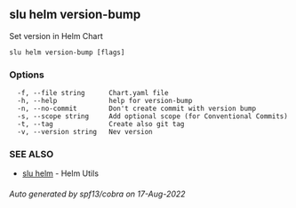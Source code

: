 ## slu helm version-bump

Set version in Helm Chart

```
slu helm version-bump [flags]
```

### Options

```
  -f, --file string      Chart.yaml file
  -h, --help             help for version-bump
  -n, --no-commit        Don't create commit with version bump
  -s, --scope string     Add optional scope (for Conventional Commits)
  -t, --tag              Create also git tag
  -v, --version string   Nev version
```

### SEE ALSO

* [slu helm](slu_helm.md)	 - Helm Utils

###### Auto generated by spf13/cobra on 17-Aug-2022
